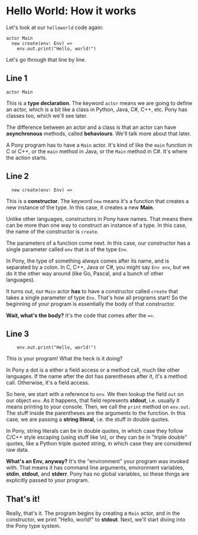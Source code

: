# Hello World: How it works

Let's look at our `helloworld` code again:

```pony
actor Main
  new create(env: Env) =>
    env.out.print("Hello, world!")
```

Let's go through that line by line.

## Line 1

```pony
actor Main
```

This is a __type declaration__. The keyword `actor` means we are going to 
define an actor, which is a bit like a class in Python, Java, C#, C++, etc. 
Pony has classes too, which we'll see later.

The difference between an actor and a class is that an actor can have 
__asynchronous__ methods, called __behaviours__. We'll talk more about that 
later.

A Pony program has to have a `Main` actor. It's kind of like the `main` 
function in C or C++, or the `main` method in Java, or the `Main` method in C#. 
It's where the action starts.

## Line 2

```pony
  new create(env: Env) =>
```

This is a __constructor__. The keyword `new` means it's a function that creates 
a new instance of the type. In this case, it creates a new __Main__.

Unlike other languages, constructors in Pony have names. That means there can 
be more than one way to construct an instance of a type. In this case, the name 
of the constructor is `create`.

The parameters of a function come next. In this case, our constructor has a 
single parameter called `env` that is of the type `Env`.

In Pony, the type of something always comes after its name, and is separated by 
a colon. In C, C++, Java or C#, you might say `Env env`, but we do it the other 
way around (like Go, Pascal, and a bunch of other languages).

It turns out, our `Main` actor __has__ to have a constructor called `create` 
that takes a single parameter of type `Env`. That's how all programs start! So 
the beginning of your program is essentially the body of that constructor.

__Wait, what's the body?__ It's the code that comes after the `=>`.

## Line 3

```pony
    env.out.print("Hello, world!")
```

This is your program! What the heck is it doing?

In Pony a dot is a either a field access or a method call, much like other 
languages. If the name after the dot has parentheses after it, it's a method 
call. Otherwise, it's a field access.

So here, we start with a reference to `env`. We then lookup the field `out` on 
our object `env`. As it happens, that field represents __stdout__, i.e. usually 
it means printing to your console. Then, we call the `print` method on 
`env.out`. The stuff inside the parentheses are the arguments to the function. 
In this case, we are passing a __string literal__, i.e. the stuff in double 
quotes.

In Pony, string literals can be in double quotes, in which case they follow 
C/C++ style escaping (using stuff like \n), or they can be in "triple double" 
quotes, like a Python triple quoted string, in which case they are considered 
raw data.

__What's an Env, anyway?__ It's the "environment" your program was invoked 
with. That means it has command line arguments, environment variables, 
__stdin__, __stdout__, and __stderr__. Pony has no global variables, so these 
things are explicitly passed to your program.

## That's it!

Really, that's it. The program begins by creating a `Main` actor, and in the 
constructor, we print "Hello, world!" to __stdout__. Next, we'll start diving
into the Pony type system. 
